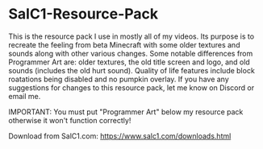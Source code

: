 # SalC1-Resource-Pack
This is the resource pack I use in mostly all of my videos. Its purpose is to recreate the feeling from beta Minecraft with some older textures and sounds along with other various changes. Some notable differences from Programmer Art are: older textures, the old title screen and logo, and old sounds (includes the old hurt sound). Quality of life features include block roatations being disabled and no pumpkin overlay. If you have any suggestions for changes to this resource pack, let me know on Discord or email me.

IMPORTANT:
You must put "Programmer Art" below my resource pack otherwise it won't function correctly!

Download from SalC1.com: https://www.salc1.com/downloads.html
